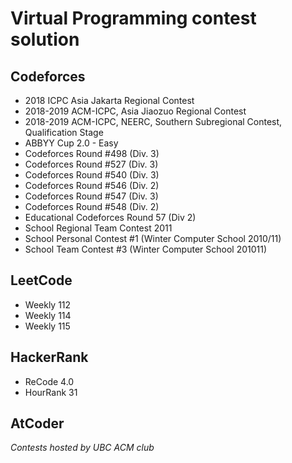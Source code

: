 # Virtual Programming contest solution

## Codeforces
* 2018 ICPC Asia Jakarta Regional Contest
* 2018-2019 ACM-ICPC, Asia Jiaozuo Regional Contest  
* 2018-2019 ACM-ICPC, NEERC, Southern Subregional Contest, Qualification Stage 
* ABBYY Cup 2.0 - Easy
* Codeforces Round #498 (Div. 3)  
* Codeforces Round #527 (Div. 3) 
* Codeforces Round #540 (Div. 3)
* Codeforces Round #546 (Div. 2)
* Codeforces Round #547 (Div. 3)
* Codeforces Round #548 (Div. 2)
* Educational Codeforces Round 57 (Div 2)  
* School Regional Team Contest 2011  
* School Personal Contest #1 (Winter Computer School 2010/11)
* School Team Contest #3 (Winter Computer School 201011)

## LeetCode

* Weekly 112  
* Weekly 114  
* Weekly 115  

## HackerRank

* ReCode 4.0  
* HourRank 31  

## AtCoder

<i>Contests hosted by UBC ACM club</i>
